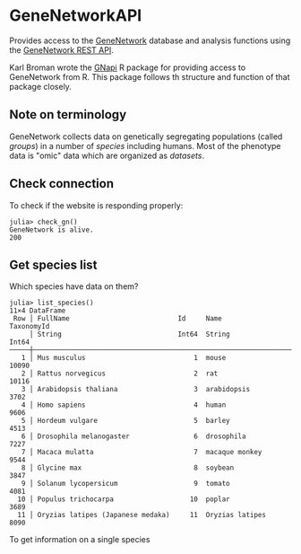 # GeneNetworkAPI

Provides access to the [GeneNetwork](http://genenetwork.org) database
and analysis functions using the [GeneNetwork REST
API](https://github.com/genenetwork/gn-docs/blob/master/api/GN2-REST-API.md).

Karl Broman wrote the
[GNapi](https://github.com/kbroman/GNapi/blob/main/README.md) R
package for providing access to GeneNetwork from R.  This package
follows th structure and function of that package closely.

## Note on terminology

GeneNetwork collects data on genetically segregating populations
(called _groups_) in a number of _species_ including humans.  Most of
the phenotype data is "omic" data which are organized as _datasets_. 

## Check connection

To check if the website is responding properly:
```
julia> check_gn()
GeneNetwork is alive.
200
```

## Get species list

Which species have data on them?

```
julia> list_species()
11×4 DataFrame
 Row │ FullName                           Id     Name             TaxonomyId 
     │ String                             Int64  String           Int64      
─────┼───────────────────────────────────────────────────────────────────────
   1 │ Mus musculus                           1  mouse                 10090
   2 │ Rattus norvegicus                      2  rat                   10116
   3 │ Arabidopsis thaliana                   3  arabidopsis            3702
   4 │ Homo sapiens                           4  human                  9606
   5 │ Hordeum vulgare                        5  barley                 4513
   6 │ Drosophila melanogaster                6  drosophila             7227
   7 │ Macaca mulatta                         7  macaque monkey         9544
   8 │ Glycine max                            8  soybean                3847
   9 │ Solanum lycopersicum                   9  tomato                 4081
  10 │ Populus trichocarpa                   10  poplar                 3689
  11 │ Oryzias latipes (Japanese medaka)     11  Oryzias latipes        8090
```

To get information on a single species
